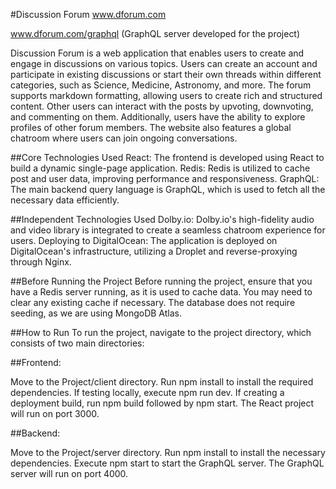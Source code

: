 #Discussion Forum
www.dforum.com

www.dforum.com/graphql (GraphQL server developed for the project)

Discussion Forum is a web application that enables users to create and engage in discussions on various topics. Users can create an account and participate in existing discussions or start their own threads within different categories, such as Science, Medicine, Astronomy, and more. The forum supports markdown formatting, allowing users to create rich and structured content. Other users can interact with the posts by upvoting, downvoting, and commenting on them. Additionally, users have the ability to explore profiles of other forum members. The website also features a global chatroom where users can join ongoing conversations.

##Core Technologies Used
React: The frontend is developed using React to build a dynamic single-page application.
Redis: Redis is utilized to cache post and user data, improving performance and responsiveness.
GraphQL: The main backend query language is GraphQL, which is used to fetch all the necessary data efficiently.

##Independent Technologies Used
Dolby.io: Dolby.io's high-fidelity audio and video library is integrated to create a seamless chatroom experience for users.
Deploying to DigitalOcean: The application is deployed on DigitalOcean's infrastructure, utilizing a Droplet and reverse-proxying through Nginx.

##Before Running the Project
Before running the project, ensure that you have a Redis server running, as it is used to cache data. You may need to clear any existing cache if necessary. The database does not require seeding, as we are using MongoDB Atlas.

##How to Run
To run the project, navigate to the project directory, which consists of two main directories:

##Frontend:

Move to the Project/client directory.
Run npm install to install the required dependencies.
If testing locally, execute npm run dev.
If creating a deployment build, run npm build followed by npm start.
The React project will run on port 3000.

##Backend:

Move to the Project/server directory.
Run npm install to install the necessary dependencies.
Execute npm start to start the GraphQL server.
The GraphQL server will run on port 4000.